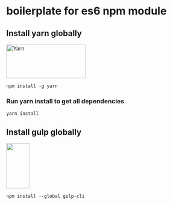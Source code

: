 # boilerplate for es6 npm module

## Install yarn globally

<a href="https://yarnpkg.com/">
    <img height="90" width="210" alt="Yarn" src="https://github.com/yarnpkg/assets/blob/master/yarn-kitten-full.png?raw=true" width="546">
</a>

```
npm install -g yarn
```

### Run yarn install to get all dependencies
``` 
yarn install
```

## Install gulp globally

<a href="http://gulpjs.com">
    <img height="120" width="61" src="https://raw.githubusercontent.com/gulpjs/artwork/master/gulp-2x.png">
</a>

```
npm install --global gulp-cli
```

